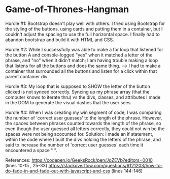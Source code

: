 # Game-of-Thrones-Hangman


Hurdle #1:  Bootstrap doesn't play well with others. I tried using Bootstrap for the styling of the buttons, using cards and putting them in a container, but I couldn't adjust the spacing to use the full horizontal space. I finally had to abandon bootstrap and build it with HTML and CSS.

Hurdle #2: While I successfully was able to make a for loop that listened for the button A and console-logged "yes" when it matched a letter of the phrase, and "no" when it didn't match; I am having trouble making a loop that listens for all the buttons and does the same thing.
--> I had to make a container that surrounded all the buttons and listen for a click within that parent container div

Hurdle #3: My loop that is supposed to SHOW the letter of the button clicked is not synced correctly. Syncing up my phrase array (that the computer knows to iterate thru) vs the divs, classes, and attributes I made in the DOM to generate the visual dashes that the user sees.

Hurdle #4: When I was creating my win segment of code, I was comparing the number of 'correct user guesses' to the length of the phrase. However, the spaces between phrases counted towards the length of the phrase, so even though the user guessed all letters correctly, they could not win bc the spaces were not being acocunted for.
Solution: I made an if statement, within the code where I built the divs holding the letters of the phrase, and said to increase the number of 'correct user guesses' each time it encountered a space " ".

References: 
https://codepen.io/GeeksRock/pen/JoZEVb?editors=0010 (lines 10-15 , 25-33)
https://stackoverflow.com/questions/6121203/how-to-do-fade-in-and-fade-out-with-javascript-and-css  (lines 144-146)